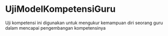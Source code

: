 # UjiModelKompetensiGuru
Uji kompetensi ini digunakan untuk mengukur kemampuan diri seorang guru dalam mencapai pengembangan kompetensinya
